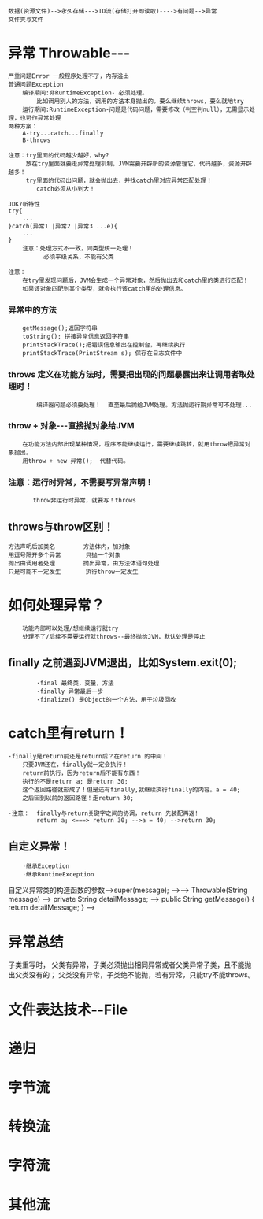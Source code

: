     数据(资源文件)-->永久存储--->IO流(存储打开即读取)---->有问题-->异常
    文件夹与文件
 
 
 
#   异常 Throwable---
    严重问题Error 一般程序处理不了，内存溢出
    普通问题Exception
        编译期间:非RuntimeException- 必须处理。
            比如调用别人的方法，调用的方法本身抛出的。要么继续throws，要么就地try
        运行期间:RuntimeException-问题是代码问题，需要修改（判空判null），无需显示处理，也可作异常处理
    两种方案：
        A-try...catch...finally
        B-throws 
    
    注意：try里面的代码越少越好，why?
         放在try里面就要走异常处理机制，JVM需要开辟新的资源管理它，代码越多，资源开辟越多！
         try里面的代码出问题，就会抛出去，并找catch里对应异常匹配处理！
            catch必须从小到大！
         
    JDK7新特性
    try{
        ...
    }catch(异常1 |异常2 |异常3 ...e){
        ...
    }     
        注意：处理方式不一致，同类型统一处理！
              必须平级关系，不能有父类
        
    注意：
        在try里发现问题后，JVM会生成一个异常对象，然后抛出去和catch里的类进行匹配！
        如果该对象匹配到某个类型，就会执行该catch里的处理信息。
### 异常中的方法   
    
        getMessage();返回字符串
        toString(); 拼接异常信息返回字符串
        printStackTrace();把错误信息输出在控制台，再继续执行
        printStackTrace(PrintStream s); 保存在日志文件中
        
### throws 定义在功能方法时，需要把出现的问题暴露出来让调用者取处理时！
            编译器问题必须要处理！  直至最后抛给JVM处理。方法抛运行期异常可不处理...
             
###  throw + 对象---直接抛对象给JVM
        在功能方法内部出现某种情况，程序不能继续运行，需要继续跳转，就用throw把异常对象抛出。
        用throw + new 异常();  代替代码。  
                 
###  注意：运行时异常，不需要写异常声明！
           throw非运行时异常，就要写！throws       
      
##     throws与throw区别！
    方法声明后加类名        方法体内，加对象
    用逗号隔开多个异常       只抛一个对象
    抛出由调用者处理        抛出异常，由方法体语句处理
    只是可能不一定发生       执行throw一定发生
     
#   如何处理异常？
        功能内部可以处理/想继续运行就try
        处理不了/后续不需要运行就throws--最终抛给JVM，默认处理是停止
        
## finally 之前遇到JVM退出，比如System.exit(0);
            ·final 最终类，变量，方法
            ·finally 异常最后一步
            ·finalize() 是Object的一个方法，用于垃圾回收
      
#  catch里有return！
    ·finally是return前还是return后？在return 的中间！
        只要JVM还在，finally就一定会执行！
        return前执行，因为return后不能有东西！        
        执行的不是return a; 是return 30;
        这个返回路径就形成了！但是还有finally,就继续执行finally的内容。a = 40;
        之后回到以前的返回路径！走return 30;
        
    ·注意：  finally与return关键字之间的协调，return 先装配再返!       
            return a; <===> return 30; -->a = 40; -->return 30;
 
## 自定义异常！ 
        ·继承Exception
        ·继承RuntimeException
   自定义异常类的构造函数的参数-->super(message); -->--> Throwable(String message)
   --> private String detailMessage; 
   -->
    public String getMessage() {
        return detailMessage;
    }
   --> 
   
# 异常总结
   子类重写时，
   父类有异常，子类必须抛出相同异常或者父类异常子类，且不能抛出父类没有的；
   父类没有异常，子类绝不能抛，若有异常，只能try不能throws。
   
   
    
    
    
    
        
#   文件表达技术--File
#   递归
#   字节流
#   转换流
#   字符流
#   其他流


